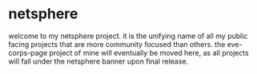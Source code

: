 # netsphere
welcome to my netsphere project.
it is the unifying name of all my public facing projects that are more community focused than others. the eve-corps-page project of mine will eventually be moved here, as all projects will fall under the netsphere banner upon final release.
